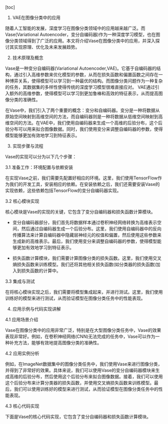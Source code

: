 
[toc]                    
                
                
1. VAE在图像分类中的应用

随着人工智能的发展，深度学习在图像分类领域中的应用越来越广泛。而Vase(Variational Autoencoder，变分自编码器)作为一种深度学习模型，也在图像分类领域得到了广泛的应用。本文将介绍Vase在图像分类中的应用，并深入探讨其实现原理、优化及未来发展趋势。

2. 技术原理及概念

Vase是一种变分自编码器(Variational Autoencoder,VAE)。它基于自编码器的结构，通过引入高维参数来优化模型的参数，从而在损失函数和偏置函数之间存在一种博弈关系，使得模型可以学习到一种最优的结构。而图像分类问题作为一种复杂的任务，其数据集的多样性使得传统的深度学习模型很难直接应对。 VAE通过引入额外的高维参数，使得模型可以学习到更加鲁棒和高效的特征表示，从而提高图像分类的准确性。

在Vase中，我们引入了两个重要的概念：变分和自编码器。变分是一种将数据从原始空间映射到高维空间的方法，而自编码器则是一种将数据从低维空间映射到高维空间的方法。在VAE中，我们使用自编码器来生成一个高维的后验分布，这个后验分布可以用来拟合图像数据。同时，我们使用变分来调整自编码器的参数，使得模型能够更加有效地学习到特征表示。

3. 实现步骤与流程

Vase的实现可以分为以下几个步骤：

3.1 准备工作：环境配置与依赖安装

在实现Vase之前，我们需要先配置好相应的环境。这里，我们使用TensorFlow作为我们的开发工具，安装相应的依赖。在安装依赖之后，我们还需要安装Vase的实现依赖，这些依赖包括TensorFlow的变分自编码器实现。

3.2 核心模块实现

核心模块是Vase的实现的关键，它包含了变分自编码器和损失函数计算模块。

- 变分自编码器部分，我们首先将数据样本通过卷积神经网络转换为高维表示空间，然后通过自编码器生成一个后验分布。这里，我们使用自编码器中的反向传播算法来计算自编码器中隐藏层神经元的权值和偏置，然后使用这些参数来生成新的高维表示。最后，我们使用变分来调整自编码器的参数，使得模型能够更加有效地学习到特征表示。

- 损失函数计算模块，我们需要计算图像分类的损失函数。这里，我们使用交叉熵损失函数来训练模型。我们还将其他相关损失函数(如分类器的损失函数)加入到损失函数的计算中。

3.3 集成与测试

在将核心模块实现之后，我们需要将模型集成起来，并进行测试。这里，我们使用训练好的模型来进行测试，从而验证模型在图像分类任务中的性能表现。

4. 应用示例与代码实现讲解

4.1 应用场景介绍

Vase在图像分类中的应用非常广泛，特别是在大型图像分类任务中，Vase的效果表现非常好。例如，在卷积神经网络(CNN)无法完成的任务中，Vase可以作为一种补充方法，能够有效地提高图像分类的准确性。



4.2 应用实例分析

例如，在ImageNet数据集中的图像分类任务中，我们使用Vase来进行图像分类，并得到了非常好的效果。具体来说，我们可以使用Vase的变分自编码器模块来生成高维的后验分布，然后使用这个后验分布来拟合图像数据。接着，我们可以使用这个后验分布来计算分类器的损失函数，并使用交叉熵损失函数来训练模型。最后，我们可以使用训练好的模型来进行测试，从而验证模型在图像分类任务中的性能表现。

4.3 核心代码实现

下面是Vase的核心代码实现，它包含了变分自编码器和损失函数计算模块。

